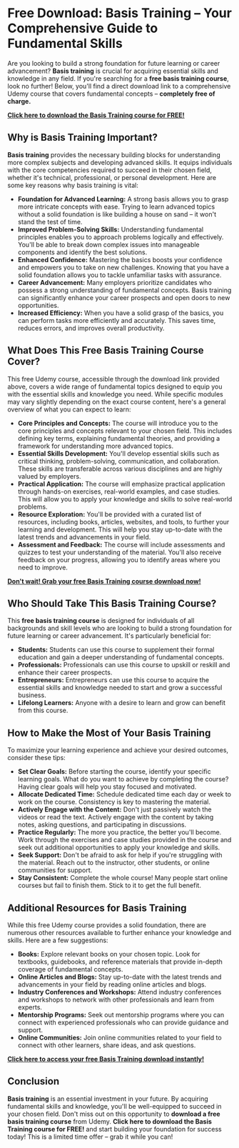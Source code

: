# Free Download: Basis Training – Your Comprehensive Guide to Fundamental Skills

Are you looking to build a strong foundation for future learning or career advancement? **Basis training** is crucial for acquiring essential skills and knowledge in any field. If you're searching for a **free basis training course**, look no further! Below, you'll find a direct download link to a comprehensive Udemy course that covers fundamental concepts – **completely free of charge.**

[**Click here to download the Basis Training course for FREE!**](https://udemywork.com/basis-training)

## Why is Basis Training Important?

**Basis training** provides the necessary building blocks for understanding more complex subjects and developing advanced skills. It equips individuals with the core competencies required to succeed in their chosen field, whether it's technical, professional, or personal development. Here are some key reasons why basis training is vital:

*   **Foundation for Advanced Learning:** A strong basis allows you to grasp more intricate concepts with ease. Trying to learn advanced topics without a solid foundation is like building a house on sand – it won't stand the test of time.
*   **Improved Problem-Solving Skills:** Understanding fundamental principles enables you to approach problems logically and effectively. You'll be able to break down complex issues into manageable components and identify the best solutions.
*   **Enhanced Confidence:** Mastering the basics boosts your confidence and empowers you to take on new challenges. Knowing that you have a solid foundation allows you to tackle unfamiliar tasks with assurance.
*   **Career Advancement:** Many employers prioritize candidates who possess a strong understanding of fundamental concepts. Basis training can significantly enhance your career prospects and open doors to new opportunities.
*   **Increased Efficiency:** When you have a solid grasp of the basics, you can perform tasks more efficiently and accurately. This saves time, reduces errors, and improves overall productivity.

## What Does This Free Basis Training Course Cover?

This free Udemy course, accessible through the download link provided above, covers a wide range of fundamental topics designed to equip you with the essential skills and knowledge you need. While specific modules may vary slightly depending on the exact course content, here's a general overview of what you can expect to learn:

*   **Core Principles and Concepts:** The course will introduce you to the core principles and concepts relevant to your chosen field. This includes defining key terms, explaining fundamental theories, and providing a framework for understanding more advanced topics.
*   **Essential Skills Development:** You'll develop essential skills such as critical thinking, problem-solving, communication, and collaboration. These skills are transferable across various disciplines and are highly valued by employers.
*   **Practical Application:** The course will emphasize practical application through hands-on exercises, real-world examples, and case studies. This will allow you to apply your knowledge and skills to solve real-world problems.
*   **Resource Exploration:** You'll be provided with a curated list of resources, including books, articles, websites, and tools, to further your learning and development. This will help you stay up-to-date with the latest trends and advancements in your field.
*   **Assessment and Feedback:** The course will include assessments and quizzes to test your understanding of the material. You'll also receive feedback on your progress, allowing you to identify areas where you need to improve.

[**Don't wait! Grab your free Basis Training course download now!**](https://udemywork.com/basis-training)

## Who Should Take This Basis Training Course?

This **free basis training course** is designed for individuals of all backgrounds and skill levels who are looking to build a strong foundation for future learning or career advancement. It's particularly beneficial for:

*   **Students:** Students can use this course to supplement their formal education and gain a deeper understanding of fundamental concepts.
*   **Professionals:** Professionals can use this course to upskill or reskill and enhance their career prospects.
*   **Entrepreneurs:** Entrepreneurs can use this course to acquire the essential skills and knowledge needed to start and grow a successful business.
*   **Lifelong Learners:** Anyone with a desire to learn and grow can benefit from this course.

## How to Make the Most of Your Basis Training

To maximize your learning experience and achieve your desired outcomes, consider these tips:

*   **Set Clear Goals:** Before starting the course, identify your specific learning goals. What do you want to achieve by completing the course? Having clear goals will help you stay focused and motivated.
*   **Allocate Dedicated Time:** Schedule dedicated time each day or week to work on the course. Consistency is key to mastering the material.
*   **Actively Engage with the Content:** Don't just passively watch the videos or read the text. Actively engage with the content by taking notes, asking questions, and participating in discussions.
*   **Practice Regularly:** The more you practice, the better you'll become. Work through the exercises and case studies provided in the course and seek out additional opportunities to apply your knowledge and skills.
*   **Seek Support:** Don't be afraid to ask for help if you're struggling with the material. Reach out to the instructor, other students, or online communities for support.
*   **Stay Consistent:** Complete the whole course! Many people start online courses but fail to finish them. Stick to it to get the full benefit.

## Additional Resources for Basis Training

While this free Udemy course provides a solid foundation, there are numerous other resources available to further enhance your knowledge and skills. Here are a few suggestions:

*   **Books:** Explore relevant books on your chosen topic. Look for textbooks, guidebooks, and reference materials that provide in-depth coverage of fundamental concepts.
*   **Online Articles and Blogs:** Stay up-to-date with the latest trends and advancements in your field by reading online articles and blogs.
*   **Industry Conferences and Workshops:** Attend industry conferences and workshops to network with other professionals and learn from experts.
*   **Mentorship Programs:** Seek out mentorship programs where you can connect with experienced professionals who can provide guidance and support.
*   **Online Communities:** Join online communities related to your field to connect with other learners, share ideas, and ask questions.

[**Click here to access your free Basis Training download instantly!**](https://udemywork.com/basis-training)

## Conclusion

**Basis training** is an essential investment in your future. By acquiring fundamental skills and knowledge, you'll be well-equipped to succeed in your chosen field. Don't miss out on this opportunity to **download a free basis training course** from Udemy. **Click here to download the Basis Training course for FREE!** and start building your foundation for success today! This is a limited time offer – grab it while you can!
